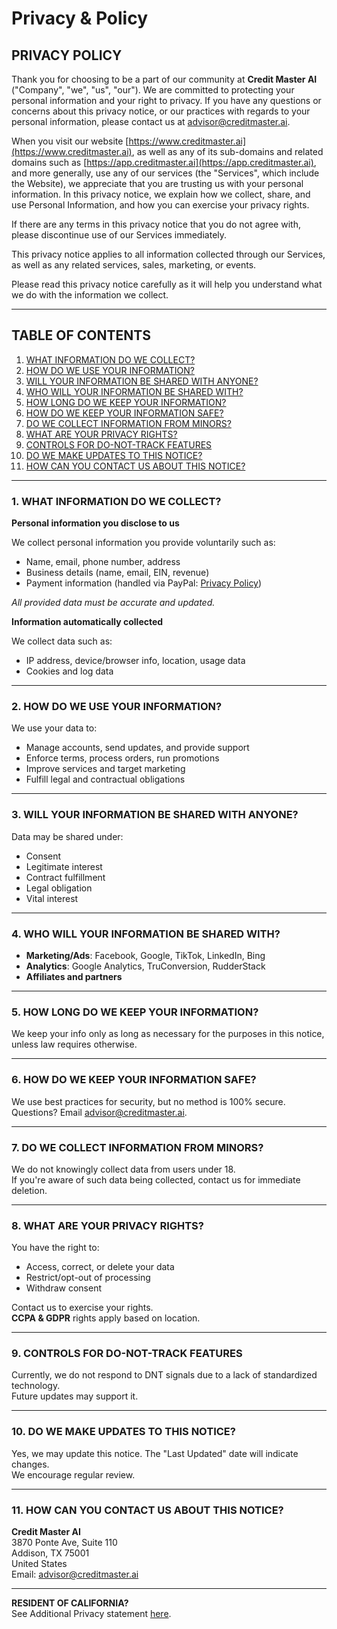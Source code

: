 # Privacy & Policy

## PRIVACY POLICY

Thank you for choosing to be a part of our community at **Credit Master AI** ("Company", "we", "us", "our"). We are committed to protecting your personal information and your right to privacy. If you have any questions or concerns about this privacy notice, or our practices with regards to your personal information, please contact us at [advisor@creditmaster.ai](mailto:advisor@creditmaster.ai).

When you visit our website [https://www.creditmaster.ai](https://www.creditmaster.ai), as well as any of its sub-domains and related domains such as [https://app.creditmaster.ai](https://app.creditmaster.ai), and more generally, use any of our services (the "Services", which include the Website), we appreciate that you are trusting us with your personal information. In this privacy notice, we explain how we collect, share, and use Personal Information, and how you can exercise your privacy rights.

If there are any terms in this privacy notice that you do not agree with, please discontinue use of our Services immediately.

This privacy notice applies to all information collected through our Services, as well as any related services, sales, marketing, or events.

Please read this privacy notice carefully as it will help you understand what we do with the information we collect.

---

## TABLE OF CONTENTS

1. [WHAT INFORMATION DO WE COLLECT?](#1-what-information-do-we-collect)
2. [HOW DO WE USE YOUR INFORMATION?](#2-how-do-we-use-your-information)
3. [WILL YOUR INFORMATION BE SHARED WITH ANYONE?](#3-will-your-information-be-shared-with-anyone)
4. [WHO WILL YOUR INFORMATION BE SHARED WITH?](#4-who-will-your-information-be-shared-with)
5. [HOW LONG DO WE KEEP YOUR INFORMATION?](#5-how-long-do-we-keep-your-information)
6. [HOW DO WE KEEP YOUR INFORMATION SAFE?](#6-how-do-we-keep-your-information-safe)
7. [DO WE COLLECT INFORMATION FROM MINORS?](#7-do-we-collect-information-from-minors)
8. [WHAT ARE YOUR PRIVACY RIGHTS?](#8-what-are-your-privacy-rights)
9. [CONTROLS FOR DO-NOT-TRACK FEATURES](#9-controls-for-do-not-track-features)
10. [DO WE MAKE UPDATES TO THIS NOTICE?](#10-do-we-make-updates-to-this-notice)
11. [HOW CAN YOU CONTACT US ABOUT THIS NOTICE?](#11-how-can-you-contact-us-about-this-notice)

---

### 1. WHAT INFORMATION DO WE COLLECT?

**Personal information you disclose to us**

We collect personal information you provide voluntarily such as:

- Name, email, phone number, address
- Business details (name, email, EIN, revenue)
- Payment information (handled via PayPal: [Privacy Policy](https://www.paypal.com/us/legalhub/privacy-full))

_All provided data must be accurate and updated._

**Information automatically collected**

We collect data such as:

- IP address, device/browser info, location, usage data
- Cookies and log data

---

### 2. HOW DO WE USE YOUR INFORMATION?

We use your data to:

- Manage accounts, send updates, and provide support
- Enforce terms, process orders, run promotions
- Improve services and target marketing
- Fulfill legal and contractual obligations

---

### 3. WILL YOUR INFORMATION BE SHARED WITH ANYONE?

Data may be shared under:

- Consent
- Legitimate interest
- Contract fulfillment
- Legal obligation
- Vital interest

---

### 4. WHO WILL YOUR INFORMATION BE SHARED WITH?

- **Marketing/Ads**: Facebook, Google, TikTok, LinkedIn, Bing
- **Analytics**: Google Analytics, TruConversion, RudderStack
- **Affiliates and partners**

---

### 5. HOW LONG DO WE KEEP YOUR INFORMATION?

We keep your info only as long as necessary for the purposes in this notice, unless law requires otherwise.

---

### 6. HOW DO WE KEEP YOUR INFORMATION SAFE?

We use best practices for security, but no method is 100% secure.  
Questions? Email [advisor@creditmaster.ai](mailto:advisor@creditmaster.ai).

---

### 7. DO WE COLLECT INFORMATION FROM MINORS?

We do not knowingly collect data from users under 18.  
If you're aware of such data being collected, contact us for immediate deletion.

---

### 8. WHAT ARE YOUR PRIVACY RIGHTS?

You have the right to:

- Access, correct, or delete your data
- Restrict/opt-out of processing
- Withdraw consent

Contact us to exercise your rights.  
**CCPA & GDPR** rights apply based on location.

---

### 9. CONTROLS FOR DO-NOT-TRACK FEATURES

Currently, we do not respond to DNT signals due to a lack of standardized technology.  
Future updates may support it.

---

### 10. DO WE MAKE UPDATES TO THIS NOTICE?

Yes, we may update this notice. The "Last Updated" date will indicate changes.  
We encourage regular review.

---

### 11. HOW CAN YOU CONTACT US ABOUT THIS NOTICE?

**Credit Master AI**  
3870 Ponte Ave, Suite 110  
Addison, TX 75001  
United States  
Email: [advisor@creditmaster.ai](mailto:advisor@creditmaster.ai)

---

**RESIDENT OF CALIFORNIA?**  
See Additional Privacy statement [here]('/termsCalifornia').
